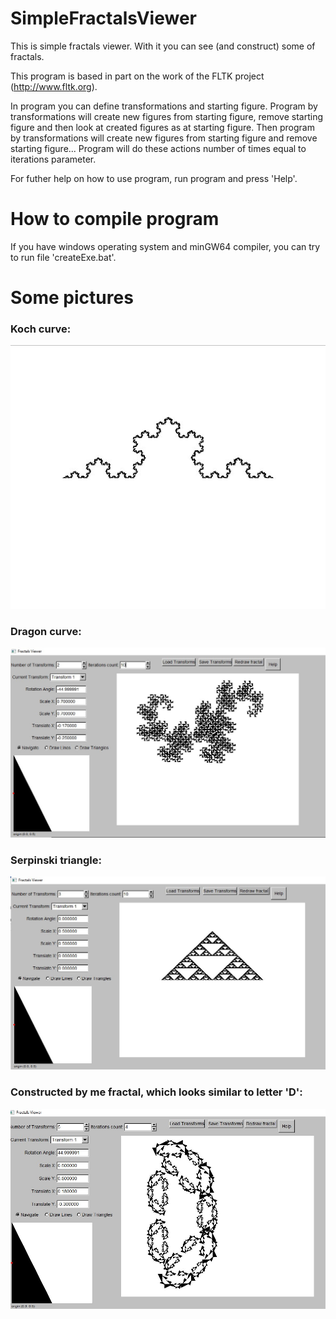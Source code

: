 # SimpleFractalsViewer
This is simple fractals viewer. With it you can see (and construct) some of fractals.

This program is based in part on the work of the FLTK project (http://www.fltk.org).

In program you can define transformations and starting figure.
Program by transformations will create new figures from starting figure, remove starting figure and then look at created figures as at starting figure. Then program by transformations will create new figures from starting figure and remove starting figure...
Program will do these actions number of times equal to iterations parameter.

For futher help on how to use program, run program and press 'Help'.

# How to compile program
If you have windows operating system and minGW64 compiler, you can try to run file 'createExe.bat'.

# Some pictures
### Koch curve:

![picture](result.jpg)

### Dragon curve:

![picture 2](result2.jpg)

### Serpinski triangle:
![picture 3](result3.jpg)

### Constructed by me fractal, which looks similar to letter 'D':
![picture 4](result4.jpg)
